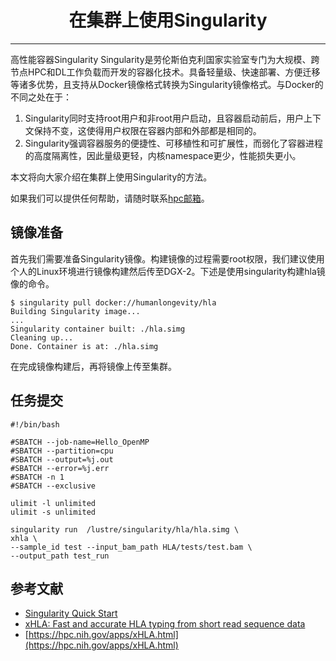 # <center>在集群上使用Singularity<center/>

-------

高性能容器Singularity Singularity是劳伦斯伯克利国家实验室专门为大规模、跨节点HPC和DL工作负载而开发的容器化技术。具备轻量级、快速部署、方便迁移等诸多优势，且支持从Docker镜像格式转换为Singularity镜像格式。与Docker的不同之处在于：

1.  Singularity同时支持root用户和非root用户启动，且容器启动前后，用户上下文保持不变，这使得用户权限在容器内部和外部都是相同的。
2.  Singularity强调容器服务的便捷性、可移植性和可扩展性，而弱化了容器进程的高度隔离性，因此量级更轻，内核namespace更少，性能损失更小。

本文将向大家介绍在集群上使用Singularity的方法。

如果我们可以提供任何帮助，请随时联系[hpc邮箱](hpc@sjtu.edu.cn)。

## 镜像准备

首先我们需要准备Singularity镜像。构建镜像的过程需要root权限，我们建议使用个人的Linux环境进行镜像构建然后传至DGX-2。下述是使用singularity构建hla镜像的命令。

```
$ singularity pull docker://humanlongevity/hla
Building Singularity image...
...
Singularity container built: ./hla.simg
Cleaning up...
Done. Container is at: ./hla.simg
```

在完成镜像构建后，再将镜像上传至集群。

## 任务提交

```
#!/bin/bash

#SBATCH --job-name=Hello_OpenMP
#SBATCH --partition=cpu
#SBATCH --output=%j.out
#SBATCH --error=%j.err
#SBATCH -n 1
#SBATCH --exclusive

ulimit -l unlimited
ulimit -s unlimited

singularity run  /lustre/singularity/hla/hla.simg \
xhla \
--sample_id test --input_bam_path HLA/tests/test.bam \
--output_path test_run
```

## 参考文献
 - [Singularity Quick Start](https://sylabs.io/guides/3.4/user-guide/quick_start.html)
 - [xHLA: Fast and accurate HLA typing from short read sequence data](https://github.com/humanlongevity/HLA)
 - [https://hpc.nih.gov/apps/xHLA.html](https://hpc.nih.gov/apps/xHLA.html)
